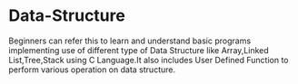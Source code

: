 # Data-Structure
Beginners can refer this to learn and understand basic programs implementing use of different type of Data Structure like Array,Linked List,Tree,Stack using C Language.It also includes User Defined Function to perform various operation on data structure.
